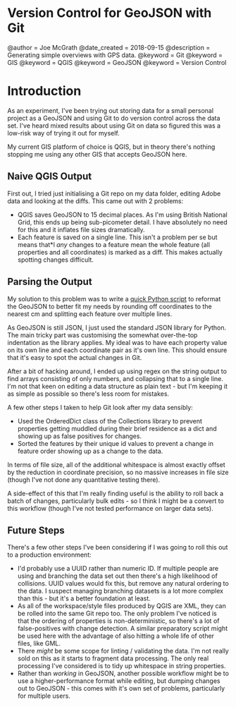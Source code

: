 # Version Control for GeoJSON with Git

@author = Joe McGrath
@date_created = 2018-09-15
@description = Generating simple overviews with GPS data.
@keyword = Git
@keyword = GIS
@keyword = QGIS
@keyword = GeoJSON
@keyword = Version Control

# Introduction

As an experiment, I've been trying out storing data for a small personal project as a GeoJSON and using Git to do version control across the data set. I've heard mixed results about using Git on data so figured this was a low-risk way of trying it out for myself.

My current GIS platform of choice is QGIS, but in theory there's nothing stopping me using any other GIS that accepts GeoJSON here.

## Naive QGIS Output

First out, I tried just initialising a Git repo on my data folder, editing Adobe data and looking at the diffs. This came out with 2 problems:

* QGIS saves GeoJSON to 15 decimal places. As I'm using British National Grid, this ends up being sub-picometer detail. I have absolutely no need for this and it inflates file sizes dramatically.
* Each feature is saved on a single line. This isn't a problem per se but means that*l *any* changes to a feature mean the whole feature (all properties and all coordinates) is marked as a diff. This makes actually spotting changes difficult.

## Parsing the Output

My solution to this problem was to write a [quick Python script](https://github.com/JosephMcGrath/Misc-scripts/blob/master/python_3/reformat_geojson/reformat_geojson.py) to reformat the GeoJSON to better fit my needs by rounding off coordinates to the nearest cm and splitting each feature over multiple lines.

As GeoJSON is still JSON, I just used the standard JSON library for Python. The main tricky part was customising the somewhat over-the-top indentation as the library applies. My ideal was to have each property value on its own line and each coordinate pair as it's own line. This should ensure that it's easy to spot the actual changes in Git.

After a bit of hacking around, I ended up using regex on the string output to find arrays consisting of only numbers, and collapsing that to a single line. I'm not that keen on editing a data structure as plain text - but I'm keeping it as simple as possible so there's less room for mistakes.

A few other steps I taken to help Git look after my data sensibly:

* Used the OrderedDict class of the Collections library to prevent properties getting muddled during their brief residence as a dict and showing up as false positives for changes.
* Sorted the features by their unique id values to prevent a change in feature order showing up as a change to the data.

In terms of file size, all of the additional whitespace is almost exactly offset by the reduction in coordinate precision, so no massive increases in file size (though I've not done any quantitative testing there).

A side-effect of this that I'm really finding useful is the ability to roll back a batch of changes, particularly bulk edits - so I think I might be a convert to this workflow (though I've not tested performance on larger data sets).

## Future Steps

There's a few other steps I've been considering if I was going to roll this out to a production environment:

* I'd probably use a UUID rather than numeric ID. If multiple people are using and branching the data set out then there's a high likelihood of collisions. UUID values would fix this, but remove any natural ordering to the data. I suspect managing branching datasets is a lot more complex than this - but it's a better foundation at least.
* As all of the workspace/style files produced by QGIS are XML, they can be rolled into the same Git repo too. The only problem I've noticed is that the ordering of properties is non-deterministic, so there's a lot of false-positives with change detection. A similar preparatory script might be used here with the advantage of also hitting a whole life of other files, like GML.
* There *might* be some scope for linting / validating the data. I'm not really sold on this as it starts to fragment data processing. The only real processing I've considered is to tidy up whitespace in string properties.
* Rather than *working* in GeoJSON, another possible workflow might be to use a higher-performance format while editing, but dumping changes out to GeoJSON - this comes with it's own set of problems, particularly for multiple users.
